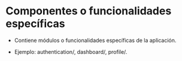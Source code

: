 # Componentes o funcionalidades específicas

- Contiene módulos o funcionalidades específicas de la aplicación.

- Ejemplo: authentication/, dashboard/, profile/.
